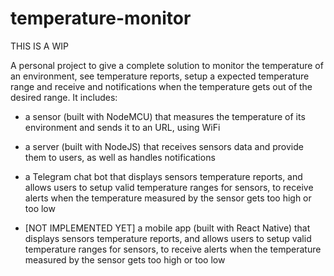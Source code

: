 # temperature-monitor

THIS IS A WIP

A personal project to give a complete solution to monitor the temperature of an environment, see temperature reports, setup a expected temperature range and receive and notifications when the temperature gets out of the desired range. It includes:

- a sensor (built with NodeMCU) that measures the temperature of its environment and sends it to an URL, using WiFi

- a server (built with NodeJS) that receives sensors data and provide them to users, as well as handles notifications

- a Telegram chat bot that displays sensors temperature reports, and allows users to setup valid temperature ranges for sensors, to receive alerts when the temperature measured by the sensor gets too high or too low

- [NOT IMPLEMENTED YET] a mobile app (built with React Native) that displays sensors temperature reports, and allows users to setup valid temperature ranges for sensors, to receive alerts when the temperature measured by the sensor gets too high or too low
